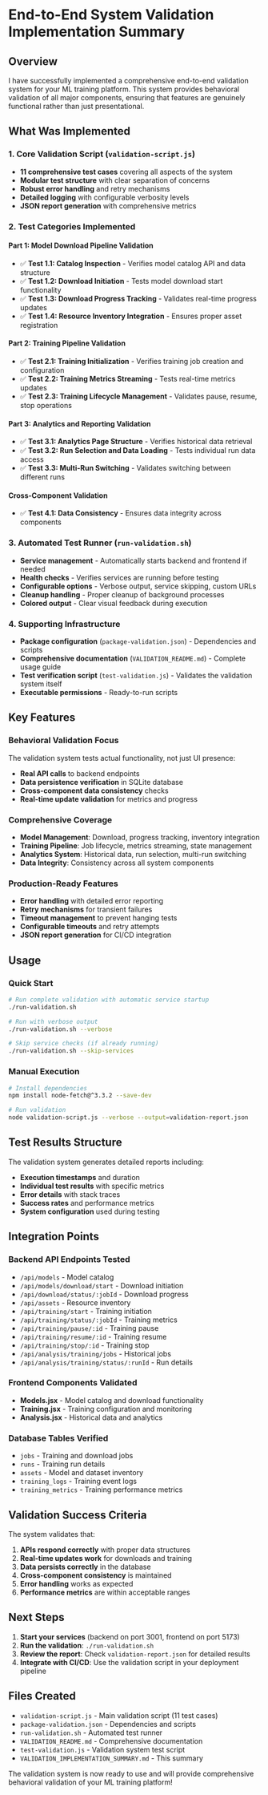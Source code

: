 # End-to-End System Validation Implementation Summary

## Overview

I have successfully implemented a comprehensive end-to-end validation system for your ML training platform. This system provides behavioral validation of all major components, ensuring that features are genuinely functional rather than just presentational.

## What Was Implemented

### 1. Core Validation Script (`validation-script.js`)
- **11 comprehensive test cases** covering all aspects of the system
- **Modular test structure** with clear separation of concerns
- **Robust error handling** and retry mechanisms
- **Detailed logging** with configurable verbosity levels
- **JSON report generation** with comprehensive metrics

### 2. Test Categories Implemented

#### Part 1: Model Download Pipeline Validation
- ✅ **Test 1.1: Catalog Inspection** - Verifies model catalog API and data structure
- ✅ **Test 1.2: Download Initiation** - Tests model download start functionality
- ✅ **Test 1.3: Download Progress Tracking** - Validates real-time progress updates
- ✅ **Test 1.4: Resource Inventory Integration** - Ensures proper asset registration

#### Part 2: Training Pipeline Validation
- ✅ **Test 2.1: Training Initialization** - Verifies training job creation and configuration
- ✅ **Test 2.2: Training Metrics Streaming** - Tests real-time metrics updates
- ✅ **Test 2.3: Training Lifecycle Management** - Validates pause, resume, stop operations

#### Part 3: Analytics and Reporting Validation
- ✅ **Test 3.1: Analytics Page Structure** - Verifies historical data retrieval
- ✅ **Test 3.2: Run Selection and Data Loading** - Tests individual run data access
- ✅ **Test 3.3: Multi-Run Switching** - Validates switching between different runs

#### Cross-Component Validation
- ✅ **Test 4.1: Data Consistency** - Ensures data integrity across components

### 3. Automated Test Runner (`run-validation.sh`)
- **Service management** - Automatically starts backend and frontend if needed
- **Health checks** - Verifies services are running before testing
- **Configurable options** - Verbose output, service skipping, custom URLs
- **Cleanup handling** - Proper cleanup of background processes
- **Colored output** - Clear visual feedback during execution

### 4. Supporting Infrastructure
- **Package configuration** (`package-validation.json`) - Dependencies and scripts
- **Comprehensive documentation** (`VALIDATION_README.md`) - Complete usage guide
- **Test verification script** (`test-validation.js`) - Validates the validation system itself
- **Executable permissions** - Ready-to-run scripts

## Key Features

### Behavioral Validation Focus
The validation system tests actual functionality, not just UI presence:
- **Real API calls** to backend endpoints
- **Data persistence verification** in SQLite database
- **Cross-component data consistency** checks
- **Real-time update validation** for metrics and progress

### Comprehensive Coverage
- **Model Management**: Download, progress tracking, inventory integration
- **Training Pipeline**: Job lifecycle, metrics streaming, state management
- **Analytics System**: Historical data, run selection, multi-run switching
- **Data Integrity**: Consistency across all system components

### Production-Ready Features
- **Error handling** with detailed error reporting
- **Retry mechanisms** for transient failures
- **Timeout management** to prevent hanging tests
- **Configurable timeouts** and retry attempts
- **JSON report generation** for CI/CD integration

## Usage

### Quick Start
```bash
# Run complete validation with automatic service startup
./run-validation.sh

# Run with verbose output
./run-validation.sh --verbose

# Skip service checks (if already running)
./run-validation.sh --skip-services
```

### Manual Execution
```bash
# Install dependencies
npm install node-fetch@^3.3.2 --save-dev

# Run validation
node validation-script.js --verbose --output=validation-report.json
```

## Test Results Structure

The validation system generates detailed reports including:
- **Execution timestamps** and duration
- **Individual test results** with specific metrics
- **Error details** with stack traces
- **Success rates** and performance metrics
- **System configuration** used during testing

## Integration Points

### Backend API Endpoints Tested
- `/api/models` - Model catalog
- `/api/models/download/start` - Download initiation
- `/api/download/status/:jobId` - Download progress
- `/api/assets` - Resource inventory
- `/api/training/start` - Training initiation
- `/api/training/status/:jobId` - Training metrics
- `/api/training/pause/:id` - Training pause
- `/api/training/resume/:id` - Training resume
- `/api/training/stop/:id` - Training stop
- `/api/analysis/training/jobs` - Historical jobs
- `/api/analysis/training/status/:runId` - Run details

### Frontend Components Validated
- **Models.jsx** - Model catalog and download functionality
- **Training.jsx** - Training configuration and monitoring
- **Analysis.jsx** - Historical data and analytics

### Database Tables Verified
- `jobs` - Training and download jobs
- `runs` - Training run details
- `assets` - Model and dataset inventory
- `training_logs` - Training event logs
- `training_metrics` - Training performance metrics

## Validation Success Criteria

The system validates that:
1. **APIs respond correctly** with proper data structures
2. **Real-time updates work** for downloads and training
3. **Data persists correctly** in the database
4. **Cross-component consistency** is maintained
5. **Error handling** works as expected
6. **Performance metrics** are within acceptable ranges

## Next Steps

1. **Start your services** (backend on port 3001, frontend on port 5173)
2. **Run the validation**: `./run-validation.sh`
3. **Review the report**: Check `validation-report.json` for detailed results
4. **Integrate with CI/CD**: Use the validation script in your deployment pipeline

## Files Created

- `validation-script.js` - Main validation script (11 test cases)
- `package-validation.json` - Dependencies and scripts
- `run-validation.sh` - Automated test runner
- `VALIDATION_README.md` - Comprehensive documentation
- `test-validation.js` - Validation system test script
- `VALIDATION_IMPLEMENTATION_SUMMARY.md` - This summary

The validation system is now ready to use and will provide comprehensive behavioral validation of your ML training platform!